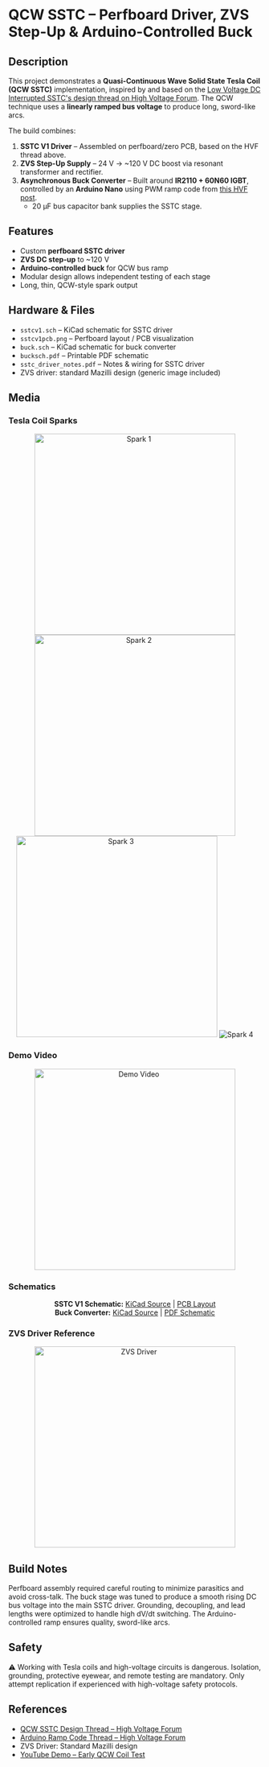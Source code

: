 # QCW SSTC – Perfboard Driver, ZVS Step-Up & Arduino-Controlled Buck

## Description
This project demonstrates a **Quasi-Continuous Wave Solid State Tesla Coil (QCW SSTC)** implementation, inspired by and based on the [Low Voltage DC Interrupted SSTC's design thread on High Voltage Forum](https://highvoltageforum.net/index.php?topic=1412.0). The QCW technique uses a **linearly ramped bus voltage** to produce long, sword-like arcs.  

The build combines:  
1. **SSTC V1 Driver** – Assembled on perfboard/zero PCB, based on the HVF thread above.  
2. **ZVS Step-Up Supply** – 24 V → ~120 V DC boost via resonant transformer and rectifier.  
3. **Asynchronous Buck Converter** – Built around **IR2110 + 60N60 IGBT**, controlled by an **Arduino Nano** using PWM ramp code from [this HVF post](https://highvoltageforum.net/index.php?topic=844.msg5655#msg5655).  
   - 20 µF bus capacitor bank supplies the SSTC stage.  

## Features
- Custom **perfboard SSTC driver**  
- **ZVS DC step-up** to ~120 V  
- **Arduino-controlled buck** for QCW bus ramp  
- Modular design allows independent testing of each stage  
- Long, thin, QCW-style spark output  

## Hardware & Files
- `sstcv1.sch` – KiCad schematic for SSTC driver  
- `sstcv1pcb.png` – Perfboard layout / PCB visualization  
- `buck.sch` – KiCad schematic for buck converter  
- `bucksch.pdf` – Printable PDF schematic  
- `sstc_driver_notes.pdf` – Notes & wiring for SSTC driver  
- ZVS driver: standard Mazilli design (generic image included)  

## Media

### Tesla Coil Sparks
<p align="center">
  <img src="spark1.jpg" alt="Spark 1" width="400">
  <img src="spark2.jpg" alt="Spark 2" width="400">
  <img src="spark3.jpg" alt="Spark 3" width="400">
  <img src="spark4.jpg" alt="Spark 4"
</p>

### Demo Video
<p align="center">
  <a href="demo.mp4">
    <img src="spark1.jpg" alt="Demo Video" width="400">
  </a>
</p>

### Schematics
<p align="center">
  <b>SSTC V1 Schematic:</b> <a href="sstcv1.kicad_sch">KiCad Source</a> | <a href="sstcv1pcb.kicad_pcb">PCB Layout</a><br>
  <b>Buck Converter:</b> <a href="buck.kicad_sch">KiCad Source</a> | <a href="bucksch.pdf">PDF Schematic</a>
</p>

### ZVS Driver Reference
<p align="center">
  <img src="zvs_generic.png" alt="ZVS Driver" width="400">
</p>

## Build Notes
Perfboard assembly required careful routing to minimize parasitics and avoid cross-talk. The buck stage was tuned to produce a smooth rising DC bus voltage into the main SSTC driver. Grounding, decoupling, and lead lengths were optimized to handle high dV/dt switching. The Arduino-controlled ramp ensures quality, sword-like arcs.  

## Safety
⚠️ Working with Tesla coils and high-voltage circuits is dangerous. Isolation, grounding, protective eyewear, and remote testing are mandatory. Only attempt replication if experienced with high-voltage safety protocols.  

## References
- [QCW SSTC Design Thread – High Voltage Forum](https://highvoltageforum.net/index.php?topic=1412.0)  
- [Arduino Ramp Code Thread – High Voltage Forum](https://highvoltageforum.net/index.php?topic=844.msg5655#msg5655)  
- ZVS Driver: Standard Mazilli design  
- [YouTube Demo – Early QCW Coil Test](https://www.youtube.com/watch?v=OTg-Y0lxt5U)
